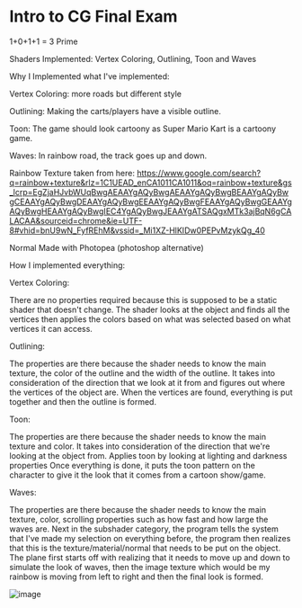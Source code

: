 # Intro to CG Final Exam
 
1+0+1+1 = 3 Prime

Shaders Implemented: Vertex Coloring, Outlining, Toon and Waves

Why I Implemented what I've implemented:

Vertex Coloring: more roads but different style

Outlining: Making the carts/players have a visible outline.

Toon: The game should look cartoony as Super Mario Kart is a cartoony game.

Waves: In rainbow road, the track goes up and down.

Rainbow Texture taken from here: https://www.google.com/search?q=rainbow+texture&rlz=1C1UEAD_enCA1011CA1011&oq=rainbow+texture&gs_lcrp=EgZjaHJvbWUqBwgAEAAYgAQyBwgAEAAYgAQyBwgBEAAYgAQyBwgCEAAYgAQyBwgDEAAYgAQyBwgEEAAYgAQyBwgFEAAYgAQyBwgGEAAYgAQyBwgHEAAYgAQyBwgIEC4YgAQyBwgJEAAYgATSAQgxMTk3ajBqN6gCALACAA&sourceid=chrome&ie=UTF-8#vhid=bnU9wN_FyfREhM&vssid=_Mi1XZ-HlKIDw0PEPvMzykQg_40

Normal Made with Photopea (photoshop alternative)

How I implemented everything:

Vertex Coloring:

There are no properties required because this is supposed to be a static shader that doesn't change. The shader looks at the object and finds all the vertices then applies the colors based on what was selected based on what vertices it can access. 

Outlining:

The properties are there because the shader needs to know the main texture, the color of the outline and the width of the outline. 
It takes into consideration of the direction that we look at it from and figures out where the vertices of the object are. 
When the vertices are found, everything is put together and then the outline is formed.

Toon:

The properties are there because the shader needs to know the main texture and color.
It takes into consideration of the direction that we're looking at the object from.
Applies toon by looking at lighting and darkness properties
Once everything is done, it puts the toon pattern on the character to give it the look that it comes from a cartoon show/game.

Waves:

The properties are there because the shader needs to know the main texture, color, scrolling properties such as how fast and how large the waves are.
Next in the subshader category, the program tells the system that I've made my selection on everything before, the program then realizes that this is the texture/material/normal that needs to be put on the object. The plane first starts off with realizing that it needs to move up and down to simulate the look of waves, then the image texture which would be my rainbow is moving from left to right and then the final look is formed.

![image](https://github.com/user-attachments/assets/05fd838d-a487-4b9b-ab4d-61d671ea4a45)
